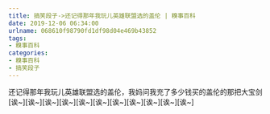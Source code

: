 ```yaml
---
title: 搞笑段子->还记得那年我玩儿英雄联盟选的盖伦 | 糗事百科
date: 2019-12-06 06:34:00
urlname: 068610f98790fd1df98d04e469b43852
tags: 
- 糗事百科
categories:
- 糗事百科
- 搞笑段子
---
```

还记得那年我玩儿英雄联盟选的盖伦，我妈问我充了多少钱买的盖伦的那把大宝剑[诶~][诶~][诶~][诶~][诶~][诶~][诶~][诶~][诶~][诶~][诶~]


